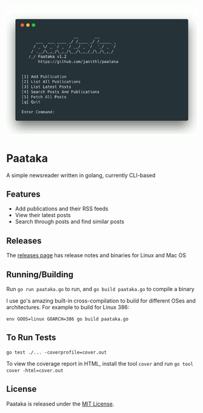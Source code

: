 ![paataka](screenshot.png)

# Paataka

A simple newsreader written in golang, currently CLI-based

## Features

- Add publications and their RSS feeds
- View their latest posts
- Search through posts and find similar posts

## Releases

The [releases page](https://github.com/janithl/paataka/releases) has release
notes and binaries for Linux and Mac OS

## Running/Building

Run `go run paataka.go` to run, and `go build paataka.go` to compile a binary

I use go's amazing built-in cross-compilation to build for different OSes and
architectures. For example to build for Linux 386:

```
env GOOS=linux GOARCH=386 go build paataka.go
```

## To Run Tests

```
go test ./... -coverprofile=cover.out
```

To view the coverage report in HTML, install the tool `cover` and run
`go tool cover -html=cover.out`

## License

Paataka is released under the [MIT License](http://opensource.org/licenses/MIT).
